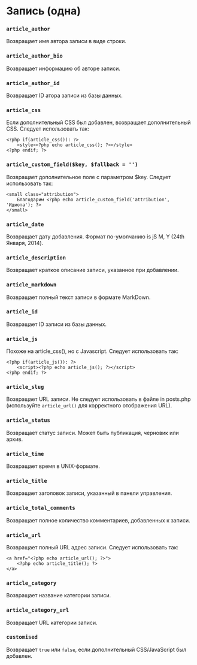 # Запись (одна)

### `article_author`

Возвращает имя автора записи в виде строки.

### `article_author_bio`

Возвращает информацию об авторе записи.

### `article_author_id`

Возвращает ID атора записи из базы данных.

### `article_css`

Если дополнительный CSS был добавлен, возвращает дополнительный CSS. Следует использовать так:

	<?php if(article_css()): ?>
	    <style><?php echo article_css(); ?></style>
	<?php endif; ?>

### `article_custom_field($key, $fallback = '')`

Возвращает дополнительное поле с параметром $key. Следует использовать так:

	<small class="attribution">
	    Благодарим <?php echo article_custom_field('attribution', 'Идиота'); ?>
	</small>

### `article_date`

Возвращает дату добавления. Формат по-умолчанию is jS M, Y (24th Января, 2014).

### `article_description`

Возвращает краткое описание записи, указанное при добавлении.

### `article_markdown`

Возвращает полный текст записи в формате MarkDown.

### `article_id`

Возвращает ID записи из базы данных.

### `article_js`

Похоже на article_css(), но с Javascript. Следует использовать так:

	<?php if(article_js()): ?>
	    <script><?php echo article_js(); ?></script>
	<?php endif; ?>

### `article_slug`

Возвращает URL записи. Не следует использовать в файле in posts.php (используйте `article_url()` для корректного отображения URL).

### `article_status`

Возвращает статус записи. Может быть публикация, черновик или архив.

### `article_time`

Возвращает время в UNIX-формате. 

### `article_title`

Возвращает заголовок записи, указанный в панели управления.

### `article_total_comments`

Возвращает полное количество комментариев, добавленных к записи.

### `article_url`

Возвращает полный URL адрес записи. Следует использовать так:

	<a href="<?php echo article_url(); ?>">
	    <?php echo article_title(); ?>
	</a>
	
### `article_category`

Возвращает название категории записи.

### `article_category_url`

Возвращает URL категории записи.

### `customised`

Возвращает `true` или `false`, если дополнительный CSS/JavaScript был добавлен.
